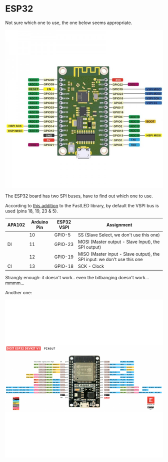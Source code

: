 # ESP32

Not sure which one to use, the one below seems appropriate.

![](esp32-d0wdq6-development-board-with-wifi-and-bluetooth-pinout-600x600.jpg)

The ESP32 board has two SPI buses, have to find out which one to use.

According to [this addition](https://github.com/FastLED/FastLED/pull/1047/files) to the FastLED library, by default the VSPI bus is used (pins 18, 19, 23 & 5).

|APA102|Arduino Pin|ESP32 VSPI|Assignment|
|------|-----------|----------|----------|
||10|GPIO-5|SS (Slave Select, we don't use this one)
|DI|11|GPIO-23|MOSI (Master output - Slave Input), the SPI output)|
||12|GPIO-19|MISO (Master input - Slave output), the SPI input: we don't use this one|
|CI|13|GPIO-18|SCK - Clock|

Strangly enough: it doesn't work.. even the bitbanging doesn't work... mmmm...

Another one:

![](pinoutDOIT32devkitv1-1500x1500w.png)
